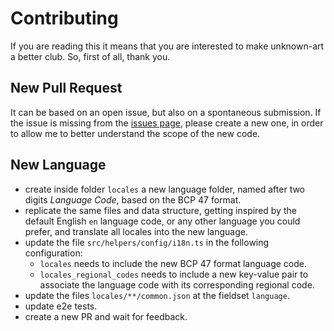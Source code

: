 # Contributing

If you are reading this it means that you are interested to make unknown-art a better club. So, first of all, thank you.

## New Pull Request

It can be based on an open issue, but also on a spontaneous submission. If the issue is missing from the [issues page](https://github.com/silversonicaxel/unknown-art/issues), please create a new one, in order to allow me to better understand the scope of the new code.

## New Language

- create inside folder `locales` a new language folder, named after two digits _Language Code_, based on the BCP 47 format.
- replicate the same files and data structure, getting inspired by the default English `en` language code, or any other language you could prefer, and translate all locales into the new language.
- update the file `src/helpers/config/i18n.ts` in the following configuration:
  - `locales` needs to include the new BCP 47 format language code.
  - `locales_regional_codes` needs to include a new key-value pair to associate the language code with its corresponding regional code.
- update the files `locales/**/common.json` at the fieldset `language`.
- update e2e tests.
- create a new PR and wait for feedback.
